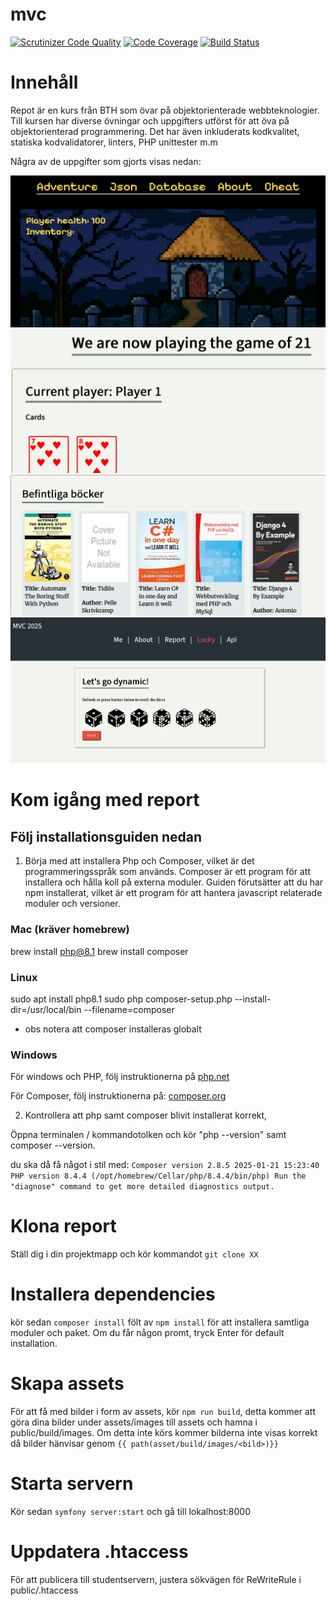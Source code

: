 # mvc
[![Scrutinizer Code Quality](https://scrutinizer-ci.com/g/KristofferOhlund/mvc/badges/quality-score.png?b=main)](https://scrutinizer-ci.com/g/KristofferOhlund/mvc/?branch=main)
[![Code Coverage](https://scrutinizer-ci.com/g/KristofferOhlund/mvc/badges/coverage.png?b=main)](https://scrutinizer-ci.com/g/KristofferOhlund/mvc/?branch=main)
[![Build Status](https://scrutinizer-ci.com/g/KristofferOhlund/mvc/badges/build.png?b=main)](https://scrutinizer-ci.com/g/KristofferOhlund/mvc/build-status/main)

# Innehåll
Repot är en kurs från BTH som övar på objektorienterade webbteknologier. Till kursen har diverse övningar och uppgifters utförst för att öva på objektorienterad programmering. Det har även inkluderats kodkvalitet, statiska kodvalidatorer, linters, PHP unittester m.m

Några av de uppgifter som gjorts visas nedan:

![Adventure](public/img/adventure.png)
![21](public/img/21.png)
![library](public/img/library.png)
![webbplatsen](public/img/webbplats.png)

# Kom igång med report

## Följ installationsguiden nedan

1. Börja med att installera Php och Composer, vilket är det programmeringsspråk som används. Composer är ett program för att installera och hålla koll på externa moduler. Guiden förutsätter att du har npm installerat, vilket är ett program för att hantera javascript relaterade moduler och versioner.

### Mac (kräver homebrew)
brew install php@8.1
brew install composer

### Linux
sudo apt install php8.1
sudo php composer-setup.php --install-dir=/usr/local/bin --filename=composer
 - obs notera att composer installeras globalt

### Windows
För windows och PHP, följ instruktionerna på [php.net](https://www.php.net/downloads "windows php")

För Composer, följ instruktionerna på: [composer.org ](https://getcomposer.org/download/ "windows composer")

2. Kontrollera att php samt composer blivit installerat korrekt,

Öppna terminalen / kommandotolken och kör "php --version" samt composer --version.

du ska då få något i stil med:
`Composer version 2.8.5 2025-01-21 15:23:40
PHP version 8.4.4 (/opt/homebrew/Cellar/php/8.4.4/bin/php)
Run the "diagnose" command to get more detailed diagnostics output.`

# Klona report
Ställ dig i din projektmapp och kör kommandot `git clone XX`

# Installera dependencies
kör sedan `composer install` fölt av `npm install` för att installera samtliga moduler och paket.
Om du får någon promt, tryck Enter för default installation.

# Skapa assets
För att få med bilder i form av assets, kör `npm run build`, detta kommer att göra dina bilder under assets/images till assets
och hamna i public/build/images. Om detta inte körs kommer bilderna inte visas korrekt då bilder hänvisar genom `{{ path(asset/build/images/<bild>)}}`

# Starta servern
Kör sedan `symfony server:start` och gå till lokalhost:8000

# Uppdatera .htaccess
För att publicera till studentservern, justera sökvägen för ReWriteRule i public/.htaccess